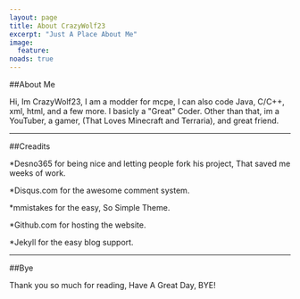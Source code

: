 ```yaml
---
layout: page
title: About CrazyWolf23
excerpt: "Just A Place About Me"
image:
  feature:
noads: true
---
```


##About Me

Hi, Im CrazyWolf23, I am a modder for mcpe, I can also code Java, C/C++, xml, html, and a few more. I basicly a "Great" Coder. Other than that, im a YouTuber, a gamer, (That Loves Minecraft and Terraria), and great friend.

---

##Creadits

*Desno365 for being nice and letting people fork his project, That saved me weeks of work. 

*Disqus.com for the awesome comment system.

*mmistakes for the easy, So Simple Theme.

*Github.com for hosting the website.

*Jekyll for the easy blog support.

---

##Bye

Thank you so much for reading, Have A Great Day, BYE!
